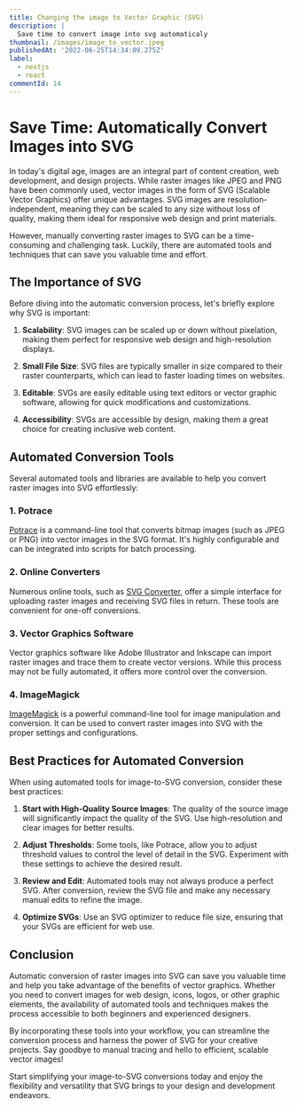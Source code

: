 ```yaml
---
title: Changing the image to Vector Graphic (SVG)
description: |
  Save time to convert image into svg automaticaly
thumbnail: /images/image_to_vector.jpeg
publishedAt: '2022-06-25T14:34:09.275Z'
label:
  - nextjs
  - react
commentId: 14
---
```


# Save Time: Automatically Convert Images into SVG

In today's digital age, images are an integral part of content creation, web development, and design projects. While raster images like JPEG and PNG have been commonly used, vector images in the form of SVG (Scalable Vector Graphics) offer unique advantages. SVG images are resolution-independent, meaning they can be scaled to any size without loss of quality, making them ideal for responsive web design and print materials.

However, manually converting raster images to SVG can be a time-consuming and challenging task. Luckily, there are automated tools and techniques that can save you valuable time and effort.

## The Importance of SVG

Before diving into the automatic conversion process, let's briefly explore why SVG is important:

1. **Scalability**: SVG images can be scaled up or down without pixelation, making them perfect for responsive web design and high-resolution displays.

2. **Small File Size**: SVG files are typically smaller in size compared to their raster counterparts, which can lead to faster loading times on websites.

3. **Editable**: SVGs are easily editable using text editors or vector graphic software, allowing for quick modifications and customizations.

4. **Accessibility**: SVGs are accessible by design, making them a great choice for creating inclusive web content.

## Automated Conversion Tools

Several automated tools and libraries are available to help you convert raster images into SVG effortlessly:

### 1. **Potrace**

[Potrace](http://potrace.sourceforge.net/) is a command-line tool that converts bitmap images (such as JPEG or PNG) into vector images in the SVG format. It's highly configurable and can be integrated into scripts for batch processing.

### 2. **Online Converters**

Numerous online tools, such as [SVG Converter](https://www.svgconverter.io/), offer a simple interface for uploading raster images and receiving SVG files in return. These tools are convenient for one-off conversions.

### 3. **Vector Graphics Software**

Vector graphics software like Adobe Illustrator and Inkscape can import raster images and trace them to create vector versions. While this process may not be fully automated, it offers more control over the conversion.

### 4. **ImageMagick**

[ImageMagick](https://imagemagick.org/index.php) is a powerful command-line tool for image manipulation and conversion. It can be used to convert raster images into SVG with the proper settings and configurations.

## Best Practices for Automated Conversion

When using automated tools for image-to-SVG conversion, consider these best practices:

1. **Start with High-Quality Source Images**: The quality of the source image will significantly impact the quality of the SVG. Use high-resolution and clear images for better results.

2. **Adjust Thresholds**: Some tools, like Potrace, allow you to adjust threshold values to control the level of detail in the SVG. Experiment with these settings to achieve the desired result.

3. **Review and Edit**: Automated tools may not always produce a perfect SVG. After conversion, review the SVG file and make any necessary manual edits to refine the image.

4. **Optimize SVGs**: Use an SVG optimizer to reduce file size, ensuring that your SVGs are efficient for web use.

## Conclusion

Automatic conversion of raster images into SVG can save you valuable time and help you take advantage of the benefits of vector graphics. Whether you need to convert images for web design, icons, logos, or other graphic elements, the availability of automated tools and techniques makes the process accessible to both beginners and experienced designers.

By incorporating these tools into your workflow, you can streamline the conversion process and harness the power of SVG for your creative projects. Say goodbye to manual tracing and hello to efficient, scalable vector images!

Start simplifying your image-to-SVG conversions today and enjoy the flexibility and versatility that SVG brings to your design and development endeavors.
